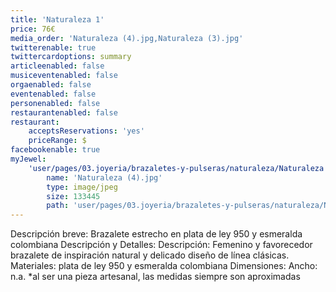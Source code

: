 ```yaml
---
title: 'Naturaleza 1'
price: 76€
media_order: 'Naturaleza (4).jpg,Naturaleza (3).jpg'
twitterenable: true
twittercardoptions: summary
articleenabled: false
musiceventenabled: false
orgaenabled: false
eventenabled: false
personenabled: false
restaurantenabled: false
restaurant:
    acceptsReservations: 'yes'
    priceRange: $
facebookenable: true
myJewel:
    'user/pages/03.joyeria/brazaletes-y-pulseras/naturaleza/Naturaleza (4).jpg':
        name: 'Naturaleza (4).jpg'
        type: image/jpeg
        size: 133445
        path: 'user/pages/03.joyeria/brazaletes-y-pulseras/naturaleza/Naturaleza (4).jpg'
---
```


Descripción breve: Brazalete estrecho en plata de ley 950 y esmeralda colombiana
Descripción y Detalles:
Descripción: Femenino y favorecedor brazalete de inspiración natural y delicado
diseño de línea clásicas.
Materiales: plata de ley 950 y esmeralda colombiana
Dimensiones: Ancho: n.a.
*al ser una pieza artesanal, las medidas siempre son aproximadas